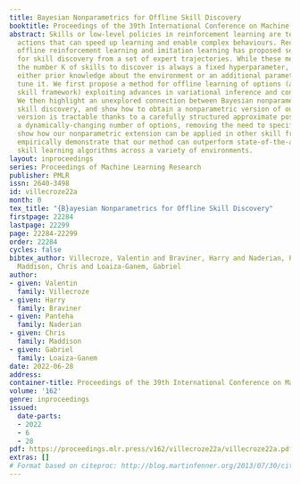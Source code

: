 ```yaml
---
title: Bayesian Nonparametrics for Offline Skill Discovery
booktitle: Proceedings of the 39th International Conference on Machine Learning
abstract: Skills or low-level policies in reinforcement learning are temporally extended
  actions that can speed up learning and enable complex behaviours. Recent work in
  offline reinforcement learning and imitation learning has proposed several techniques
  for skill discovery from a set of expert trajectories. While these methods are promising,
  the number K of skills to discover is always a fixed hyperparameter, which requires
  either prior knowledge about the environment or an additional parameter search to
  tune it. We first propose a method for offline learning of options (a particular
  skill framework) exploiting advances in variational inference and continuous relaxations.
  We then highlight an unexplored connection between Bayesian nonparametrics and offline
  skill discovery, and show how to obtain a nonparametric version of our model. This
  version is tractable thanks to a carefully structured approximate posterior with
  a dynamically-changing number of options, removing the need to specify K. We also
  show how our nonparametric extension can be applied in other skill frameworks, and
  empirically demonstrate that our method can outperform state-of-the-art offline
  skill learning algorithms across a variety of environments.
layout: inproceedings
series: Proceedings of Machine Learning Research
publisher: PMLR
issn: 2640-3498
id: villecroze22a
month: 0
tex_title: "{B}ayesian Nonparametrics for Offline Skill Discovery"
firstpage: 22284
lastpage: 22299
page: 22284-22299
order: 22284
cycles: false
bibtex_author: Villecroze, Valentin and Braviner, Harry and Naderian, Panteha and
  Maddison, Chris and Loaiza-Ganem, Gabriel
author:
- given: Valentin
  family: Villecroze
- given: Harry
  family: Braviner
- given: Panteha
  family: Naderian
- given: Chris
  family: Maddison
- given: Gabriel
  family: Loaiza-Ganem
date: 2022-06-28
address:
container-title: Proceedings of the 39th International Conference on Machine Learning
volume: '162'
genre: inproceedings
issued:
  date-parts:
  - 2022
  - 6
  - 28
pdf: https://proceedings.mlr.press/v162/villecroze22a/villecroze22a.pdf
extras: []
# Format based on citeproc: http://blog.martinfenner.org/2013/07/30/citeproc-yaml-for-bibliographies/
---
```

